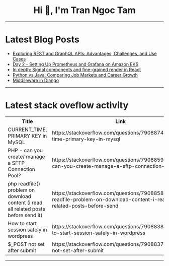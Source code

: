 <h1 align="center">Hi 👋, I'm Tran Ngoc Tam</h1>

---

# Latest Blog Posts 
<!-- BLOG-POST-LIST:START -->
- [Exploring REST and GraphQL APIs: Advantages, Challenges, and Use Cases](https://dev.to/usman_awan/exploring-rest-and-graphql-apis-advantages-challenges-and-use-cases-33on)
- [Day 2 - Setting Up Prometheus and Grafana on Amazon EKS](https://dev.to/subham_nandi/day-2-setting-up-prometheus-and-grafana-on-amazon-eks-3kba)
- [In depth: Signal components and fine-grained render in React](https://dev.to/zhangfisher/in-depth-signal-components-and-fine-grained-render-in-react-2cjo)
- [Python vs Java: Comparing Job Markets and Career Growth](https://dev.to/abhinowww/python-vs-java-comparing-job-markets-and-career-growth-434f)
- [Middileware in Django](https://dev.to/mrcaption49/middileware-in-django-21p0)
<!-- BLOG-POST-LIST:END -->

---

# Latest stack oveflow activity
<table>
  <tr><th>Title</th><th>Link</th></tr>
  <!-- STACKOVERFLOW:START --><tr><td>CURRENT_TIME, PRIMARY KEY in MySQL</td><td>https://stackoverflow.com/questions/79088742/current-time-primary-key-in-mysql</td></tr><tr><td>PHP - can you create/ manage a SFTP Connection Pool?</td><td>https://stackoverflow.com/questions/79088597/php-can-you-create-manage-a-sftp-connection-pool</td></tr><tr><td>php readfile&lpar;&rpar; problem on download content &lpar;i read all related posts before send it&rpar;</td><td>https://stackoverflow.com/questions/79088581/php-readfile-problem-on-download-content-i-read-all-related-posts-before-send</td></tr><tr><td>How to start session safely in wordpress</td><td>https://stackoverflow.com/questions/79088387/how-to-start-session-safely-in-wordpress</td></tr><tr><td>$_POST not set after submit</td><td>https://stackoverflow.com/questions/79088376/post-not-set-after-submit</td></tr><!-- STACKOVERFLOW:END -->
</table>

---


